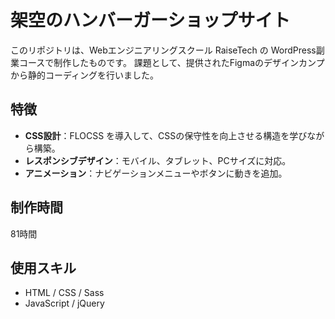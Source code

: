 #  架空のハンバーガーショップサイト
このリポジトリは、Webエンジニアリングスクール RaiseTech の WordPress副業コースで制作したものです。
課題として、提供されたFigmaのデザインカンプから静的コーディングを行いました。

## 特徴
* **CSS設計**：FLOCSS を導入して、CSSの保守性を向上させる構造を学びながら構築。
* **レスポンシブデザイン**：モバイル、タブレット、PCサイズに対応。
* **アニメーション**：ナビゲーションメニューやボタンに動きを追加。

## 制作時間
81時間

## 使用スキル
* HTML / CSS / Sass
* JavaScript / jQuery
